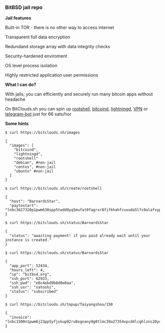 ### BitBSD jail repo ###

**Jail features**

Built-in TOR - there is no other way to access internet

Transparent full data encryption

Redundand storage array with data integrity checks

Security-hardened enviroment

OS level process isolation

Highly restricted application user permissions

**What I can do?**

With jails, you can efficiently and securely run many bitcoin apps without headache

On BitClouds.sh you can spin up [rootshell], [bitcoind], [lightningd], [VPN] or [telegram-bot] just for 66 sats/hor

[telegram-bot]: https://bitcoin-software.github.io/bitbsd-clouds/telegram-bot/
[VPN]: https://bitcoin-software.github.io/bitbsd-clouds/vpn/
[lightningd]: https://bitcoin-software.github.io/bitbsd-clouds/lightningd/
[bitcoind]: https://bitcoin-software.github.io/bitbsd-clouds/bitcoind/
[rootshell]: [lightningd]:https://bitcoin-software.github.io/bitbsd-clouds/rootshell/

**Some hints**

`$ curl https://bitclouds.sh/images`

````
{
  "images": [
    "bitcoind", 
    "lightningd", 
    "rootshell"
    "debian", #non-jail 
    "centos", #non-jail
    "ubuntu" #non-jail
  ]
}
````



`$ curl https://bitclouds.sh/create/rootshell`

````
{
  "host": "BarnardsStar", 
  "paytostart": "lnbc3627320p1pwm630spp5twdd9yq5mufat0fagrxr8fjfkhahfcuxuda5lfs9alafvyp0vpwqdq5gfshymnpwfj8x5m5v9eqxqzjccqp2rzjq0hpsr5wupl3l8yeslvckh2aanmt447stz7a3036m97gurwjehrm5zxy4cqq0scqqqqqqqpgqqqqqzqqzsh8z7nj3vqknrumrtv84erxdzpfg5tr5knys5c3r7d2mfpc9dzm6psz4sstzrc36040pntdv9s484au4xdhvc9mvx9a8zcrexnr9h6zqp7gm7kk"
}
````


`$ curl https://bitclouds.sh/status/BarnardsStar`

````
{
  "status": "awaiting payment! if you paid already wait until your instance is created."
}
````



`$ curl https://bitclouds.sh/status/BarnardsStar`

````
{
  "app_port": 52434,
  "hours_left": 4,   
  "ip": "bitbsd.org", 
  "ssh_port": 62933,
  "ssh_pwd": "e8c4ebd9b8d0e0aa",
  "ssh_usr": "satoshi",
  "status": "subscribed"
}
````

`$ curl https://bitclouds.sh/topup/Taiyangshou/150`
````
{
  "invoice": "lnbc1500n1pwm6j23pp5yfjxkup92ru8xgnany9g0tlmc39a27354vpcd4lcghlzns20yczqdqj23skj7tpdenhx6r0w5xqzjccqp2rzjqfxj8p6qjf5l8du7yuytkwdcjhylfd4gxgs48t65awjg04ye80mq7zx8dgqqy9gqqyqqqqqqqqqqvsqqrctl0e2gdcjnz5lv52v9gss7aww5wrle9c78qnwtvy4nywp30kydlreaywwjxawr8vnluak836wnlvvc3j0xvpvglqg2xrsx2y3ep3m8qp35p59r"
}
````
